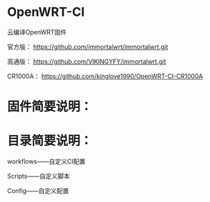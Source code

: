 # OpenWRT-CI
云编译OpenWRT固件

官方版：
https://github.com/immortalwrt/immortalwrt.git

高通版：
https://github.com/VIKINGYFY/immortalwrt.git

CR1000A：
https://github.com/kinglove1990/OpenWRT-CI-CR1000A

# 固件简要说明：


# 目录简要说明：

workflows——自定义CI配置

Scripts——自定义脚本

Config——自定义配置
